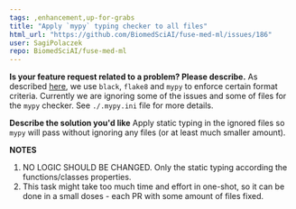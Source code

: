 ```yaml
---
tags: ,enhancement,up-for-grabs
title: "Apply `mypy` typing checker to all files"
html_url: "https://github.com/BiomedSciAI/fuse-med-ml/issues/186"
user: SagiPolaczek
repo: BiomedSciAI/fuse-med-ml
---
```


**Is your feature request related to a problem? Please describe.**
As described [here](https://github.com/BiomedSciAI/fuse-med-ml/discussions/130), we use `black`, `flake8` and `mypy` to enforce certain format criteria.
Currently we are ignoring some of the issues and some of files for the `mypy` checker. See `./.mypy.ini` file for more details.

**Describe the solution you'd like**
Apply static typing in the ignored files so `mypy` will pass without ignoring any files (or at least much smaller amount).

**NOTES**
1. NO LOGIC SHOULD BE CHANGED. Only the static typing according the functions/classes properties.
2. This task might take too much time and effort in one-shot, so it can be done in a small doses - each PR with some amount of files fixed.
